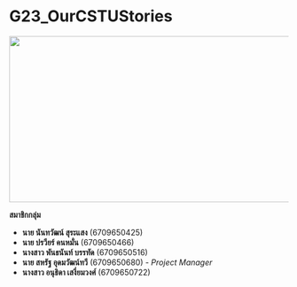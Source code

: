 # G23_OurCSTUStories
<div align="center">
  <img src="https://i0.wp.com/www.printmag.com/wp-content/uploads/2021/02/4cbe8d_f1ed2800a49649848102c68fc5a66e53mv2.gif?fit=476%2C280&ssl=1" width="600" height="300"/>
</div>

**สมาชิกกลุ่ม**  
- **นาย นันทวัฒน์ สุระแสง** (6709650425)  
- **นาย ปรวียร์ คนหมั่น** (6709650466)  
- **นางสาว พันธนันท์ บรรทัด** (6709650516)  
- **นาย สหรัฐ อุดมวัฒน์ทวี** (6709650680) - *Project Manager*  
- **นางสาว อนุธิดา เสงี่ยมวงศ์** (6709650722)  
